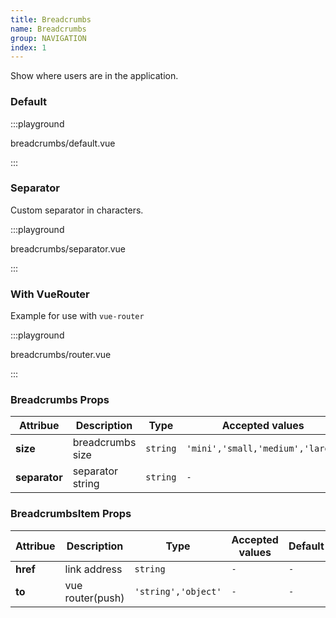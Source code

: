 ```yaml
---
title: Breadcrumbs
name: Breadcrumbs
group: NAVIGATION
index: 1
---
```


Show where users are in the application.

### Default

:::playground

breadcrumbs/default.vue

:::

### Separator

Custom separator in characters.

:::playground

breadcrumbs/separator.vue

:::

### With VueRouter

Example for use with `vue-router`

:::playground

breadcrumbs/router.vue

:::

### Breadcrumbs Props

| Attribue      | Description      | Type     | Accepted values                  | Default  |
| ------------- | ---------------- | -------- | -------------------------------- | -------- |
| **size**      | breadcrumbs size | `string` | `'mini','small,'medium','large'` | `medium` |
| **separator** | separator string | `string` | `-`                              | `/`      |

### BreadcrumbsItem Props

| Attribue | Description      | Type                | Accepted values | Default |
| -------- | ---------------- | ------------------- | --------------- | ------- |
| **href** | link address     | `string`            | `-`             | `-`     |
| **to**   | vue router(push) | `'string','object'` | `-`             | `-`     |
